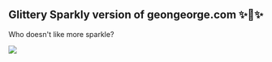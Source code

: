 ## Glittery Sparkly version of geongeorge.com ✨🌟✨

Who doesn't like more sparkle? 

![](https://i.imgur.com/0pP7zjG.jpg)